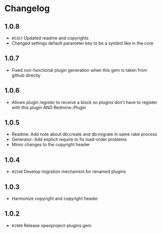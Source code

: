<!---- copyright
OpenProject Plugins Plugin

Copyright (C) 2013 - 2014 the OpenProject Foundation (OPF)

This program is free software; you can redistribute it and/or
modify it under the terms of the GNU General Public License version 3.

You should have received a copy of the GNU General Public License
along with this program; if not, write to the Free Software
Foundation, Inc., 51 Franklin Street, Fifth Floor, Boston, MA  02110-1301, USA.

See doc/COPYRIGHT.md for more details.

++-->

# Changelog

## 1.0.8

* `#5357` Updated readme and copyrights
* Changed settings default parameter key to be a symbol like in the core

## 1.0.7

* Fixed non-functional plugin generation when this gem is taken from github directly

## 1.0.6

* Allows plugin register to receive a block so plugins don't have to register with this plugin AND Redmine::Plugin

## 1.0.5

* Readme: Add note about db:create and db:migrate in same rake process
* Generator: Add explicit require to fix load-order problems
* Minor changes to the copyright header

## 1.0.4

* `#2340` Develop migration mechanism for renamed plugins

## 1.0.3

* Harmonize copyright and copyright header

## 1.0.2

* `#1900` Release openproject-plugins gem
